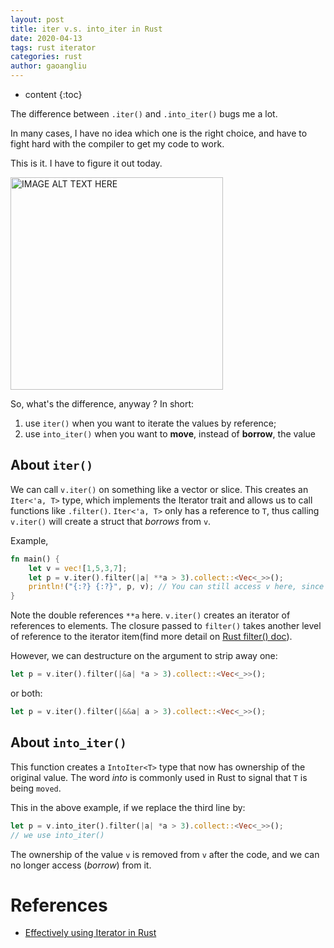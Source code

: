 ```yaml
---
layout: post
title: iter v.s. into_iter in Rust
date: 2020-04-13
tags: rust iterator
categories: rust
author: gaoangliu
---
```

* content
{:toc}


The difference between `.iter()` and `.into_iter()` bugs me a lot.



In many cases, I have no idea which one is the right choice, and have to fight hard with the compiler to get my code to work. 

This is it. I have to figure it out today.

<img class='center' src="https://i.loli.net/2020/04/13/6Y8LVB9nSlqHsZ2.png"  alt="IMAGE ALT TEXT HERE" width="340">

So, what's the difference, anyway ? In short:
1. use `iter()` when you want to iterate the values by reference; 
2. use `into_iter()` when you want to **move**, instead of **borrow**, the value 

## About `iter()`
We can call `v.iter()` on something like a vector or slice. This creates an `Iter<'a, T>` type, which implements the Iterator trait and allows us to call functions like `.filter()`. 
`Iter<'a, T>` only has a reference to `T`, thus calling `v.iter()` will create a struct that *borrows* from `v`. 

Example, 
```rust
fn main() {
    let v = vec![1,5,3,7];
    let p = v.iter().filter(|a| **a > 3).collect::<Vec<_>>(); 
    println!("{:?} {:?}", p, v); // You can still access v here, since the ownership is not transferred
}
```

Note the double references `**a` here. `v.iter()` creates an iterator of references to elements. The closure passed to `filter()` takes another level of reference to the iterator item(find more detail on [Rust filter() doc](https://doc.rust-lang.org/std/iter/trait.Iterator.html)). 

However, we can destructure on the argument to strip away one:
```rust
let p = v.iter().filter(|&a| *a > 3).collect::<Vec<_>>();
```
or both:
```rust
let p = v.iter().filter(|&&a| a > 3).collect::<Vec<_>>();
```


## About `into_iter()`
This function creates a `IntoIter<T>` type that now has ownership of the original value. 
The word *into* is commonly used in Rust to signal that `T` is being `moved`.

This in the above example, if we replace the third line by:
```rust
let p = v.into_iter().filter(|a| *a > 3).collect::<Vec<_>>(); 
// we use into_iter()
```
The ownership of the value `v` is removed from `v` after the code, and we can no longer access (*borrow*) from it. 



# References 
* [Effectively using Iterator in Rust](https://hermanradtke.com/2015/06/22/effectively-using-iterators-in-rust.html)
